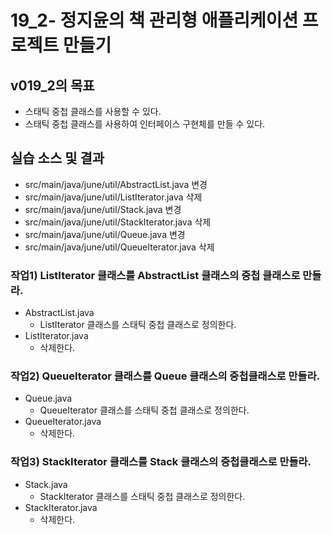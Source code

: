 # 19_2- 정지윤의 책 관리형 애플리케이션 프로젝트 만들기

## v019_2의 목표

- 스태틱 중첩 클래스를 사용할 수 있다.
- 스태틱 중첩 클래스를 사용하여 인터페이스 구현체를 만들 수 있다.

## 실습 소스 및 결과

- src/main/java/june/util/AbstractList.java 변경
- src/main/java/june/util/ListIterator.java 삭제
- src/main/java/june/util/Stack.java 변경
- src/main/java/june/util/StackIterator.java 삭제
- src/main/java/june/util/Queue.java 변경
- src/main/java/june/util/QueueIterator.java 삭제


### 작업1) ListIterator 클래스를 AbstractList 클래스의 중첩 클래스로 만들라.

- AbstractList.java 
    - ListIterator 클래스를 스태틱 중첩 클래스로 정의한다.
- ListIterator.java
    - 삭제한다.
    
    
### 작업2) QueueIterator 클래스를 Queue 클래스의 중첩클래스로 만들라.

- Queue.java
  - QueueIterator 클래스를 스태틱 중첩 클래스로 정의한다.
- QueueIterator.java 
  - 삭제한다.
    
  
### 작업3) StackIterator 클래스를 Stack 클래스의 중첩클래스로 만들라.

- Stack.java
  - StackIterator 클래스를 스태틱 중첩 클래스로 정의한다.
- StackIterator.java 
  - 삭제한다.